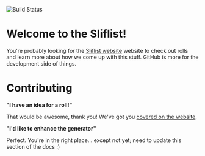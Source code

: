 ![Build Status](https://github.com/rslifka/sliflist/actions/workflows/sliflist.yml/badge.svg)

# Welcome to the Sliflist!

You're probably looking for the [Sliflist website](https://www.sliflist.com/) website to check out rolls and learn more about how we come up with this stuff. GitHub is more for the development side of things.

# Contributing

**"I have an idea for a roll!"**

That would be awesome, thank you! We've got you [covered on the website](http://www.sliflist.com/docs/welcome/contributing/).

**"I'd like to enhance the generator"**

Perfect. You're in the right place... except not yet; need to update this section of the docs :)
